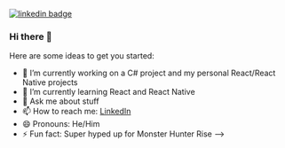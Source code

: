 [![linkedin badge](https://img.shields.io/badge/Sean_Quijote-30302f?style=flat&logo=linkedin)](https://www.linkedin.com/in/seanquijote/)

### Hi there 👋

Here are some ideas to get you started:

- 🔭 I’m currently working on a C# project and my personal React/React Native projects
- 🌱 I’m currently learning React and React Native
- 💬 Ask me about stuff
- 📫 How to reach me: [LinkedIn](https://www.linkedin.com/in/seanquijote/)
- 😄 Pronouns: He/Him
- ⚡ Fun fact: Super hyped up for Monster Hunter Rise
-->
